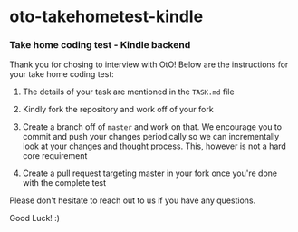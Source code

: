 # oto-takehometest-kindle

### Take home coding test - Kindle backend

Thank you for chosing to interview with OtO! Below are the instructions for your take home coding test:

1. The details of your task are mentioned in the `TASK.md` file

2. Kindly fork the repository and work off of your fork

3. Create a branch off of `master` and work on that. We encourage you to commit and push your changes periodically so we can incrementally look at your changes and thought process. This, however is not a hard core requirement

4. Create a pull request targeting master in your fork once you're done with the complete test

Please don't hesitate to reach out to us if you have any questions.

Good Luck! :)
